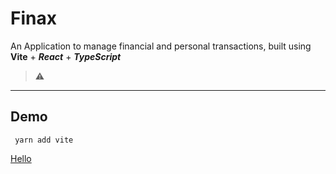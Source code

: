 # **Finax**

An Application to manage financial and personal transactions, built using **Vite** + _**React**_ + _**TypeScript**_

> :warning:

---

## **Demo**

```
 yarn add vite
```

[Hello]('https://goggle/com')
